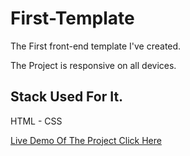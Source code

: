 # First-Template
The First front-end template I've created.

The Project is responsive on all devices.

## Stack Used For It.
HTML - CSS

[Live Demo Of The Project Click Here](https://first-template-html-css.netlify.app/) 

